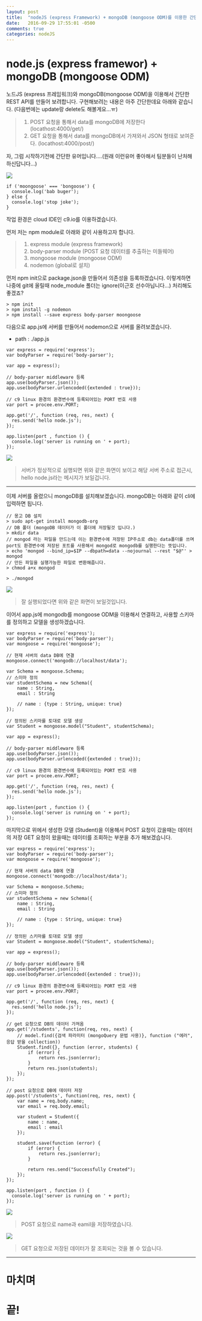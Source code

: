 ```yaml
---
layout: post
title:  "nodeJS (express Framework) + mongoDB (mongoose ODM)를 이용한 간단한 REST API 개발"
date:   2016-09-29 17:55:01 -0500
comments: true
categories: nodeJS
---
```

# node.js (express framewor) + mongoDB (mongoose ODM)

노드JS (express 프레임워크)와 mongoDB(mongoose ODM)을 이용해서 간단한 REST API를 만들어 보려합니다. 구현해보려는 내용은 아주 간단한데요 아래와 같습니다. (다음번에는 update랑 delete도 해볼게요...ㅠ)

> 1. POST 요청을 통해서 data를 mongoDB에 저장한다 (locathost:4000/get/)
> 2. GET 요청을 통해서 data를 mongoDB에서 가져와서 JSON 형태로 보여준다. (locathost:4000/post/)

자, 그럼 시작하기전에 간단한 유머입니다....(원래 이런유머 좋아해서 팀분들이 난처해 하신답니다...)

<img src='https://wckhg89.github.io/images/20160929_node_bongoose.jpg'/>

```
if ('moongoose' === 'bongoose') {
  console.log('bab buger');
} else {
  console.log('stop joke');
}
```

작업 환경은 cloud IDE인 c9.io를 이용하겠습니다.

먼저 저는 npm module로 아래와 같이 사용하고자 합니다.

> 1. express module (express framework)
> 2. body-parser module (POST 요청 데이터를 추출하는 미들웨어)
> 3. mongoose module (mongoose ODM)
> 4. nodemon (global로 설치)

먼저 npm init으로 package.json을 만들어서 의존성을 등록하겠습니다.
이렇게하면 나중에 git에 올릴때 node_module 폴더는 ignore(이근호 선수아닙니다...) 처리해도 좋겠죠?

```
> npm init
> npm install -g nodemon
> npm install --save express body-parser moongoose
```

다음으로 app.js에 서버를 만들어서 nodemon으로 서버를 올려보겠습니다.

- path : ./app.js

```
var express = require('express');
var bodyParser = require('body-parser');

var app = express();

// body-parser middleware 등록
app.use(bodyParser.json());
app.use(bodyParser.urlencoded({extended : true}));

// c9 linux 환경의 환경변수에 등록되어있는 PORT 번호 사용
var port = procee.env.PORT;

app.get('/', function (req, res, next) {
  res.send('hello node.js');
});

app.listen(port , function () {
  console.log('server is running on ' + port);
});
```

<img src='https://wckhg89.github.io/images/20160929_node_nodemon.jpg'/>

> 서버가 정상적으로 실행되면 위와 같은 화면이 보이고 해당 서버 주소로 접근시, hello node.js라는 메시지가 보일겁니다.

---

이제 서버를 올렸으니 mongoDB를 설치해보겠습니다. mongoDB는 아래와 같이 cli에 입력하면 됩니다.

```
// 몽고 DB 설치
> sudo apt-get install mongodb-org
// DB 폴더 (mongoDB 데이터가 이 폴더에 저장될것 입니다.)
> mkdir data
// mongod 라는 파일을 만드는데 이는 환경변수에 저장된 IP주소로 db는 data폴더를 쓰며 port도 환경변수에 저장된 포트를 사용해서 mongod로 mongodb를 실행한다는 뜻입니다.
> echo 'mongod --bind_ip=$IP --dbpath=data --nojournal --rest "$@"' > mongod
// 만든 파일을 실행가능한 파일로 변환해줍니다.
> chmod a+x mongod

> ./mongod
```

<img src='https://wckhg89.github.io/images/20160929_node_mongod.jpg'/>

> 잘 실행되었다면 위와 같은 화면이 보일것입니다.

이어서 app.js에 mongodb를 mongoose ODM을 이용해서 연결하고, 사용할 스키마를 정의하고 모델을 생성하겠습니다.

```
var express = require('express');
var bodyParser = require('body-parser');
var mongoose = require('mongoose');

// 현재 서버의 data DB에 연결
mongoose.connect('mongodb://localhost/data');

var Schema = mongoose.Schema;
// 스미마 정의
var studentSchema = new Schema({
    name : String,
    email : String

    // name : {type : String, unique: true}
});

// 정의된 스키마를 토대로 모델 생성
var Student = mongoose.model("Student", studentSchema);

var app = express();

// body-parser middleware 등록
app.use(bodyParser.json());
app.use(bodyParser.urlencoded({extended : true}));

// c9 linux 환경의 환경변수에 등록되어있는 PORT 번호 사용
var port = procee.env.PORT;

app.get('/', function (req, res, next) {
  res.send('hello node.js');
});

app.listen(port , function () {
  console.log('server is running on ' + port);
});
```

마지막으로 위에서 생성한 모델 (Student)을 이용해서 POST 요청이 갔을때는 데이터의 저장
GET 요청이 왔을때는 데이터를 조회하는 부분을 추가 해보겠습니다.


```
var express = require('express');
var bodyParser = require('body-parser');
var mongoose = require('mongoose');

// 현재 서버의 data DB에 연결
mongoose.connect('mongodb://localhost/data');

var Schema = mongoose.Schema;
// 스미마 정의
var studentSchema = new Schema({
    name : String,
    email : String

    // name : {type : String, unique: true}
});

// 정의된 스키마를 토대로 모델 생성
var Student = mongoose.model("Student", studentSchema);

var app = express();

// body-parser middleware 등록
app.use(bodyParser.json());
app.use(bodyParser.urlencoded({extended : true}));

// c9 linux 환경의 환경변수에 등록되어있는 PORT 번호 사용
var port = procee.env.PORT;

app.get('/', function (req, res, next) {
  res.send('hello node.js');
});

// get 요청으로 DB의 데이터 가져옴
app.get('/students', function(req, res, next) {
    // model.find({검색 파라미터 (mongoQuery 문법 사용)}, function ("에러", 응답 받을 collection))
    Student.find({}, function (error, students) {
        if (error) {
            return res.json(error);
        }
        return res.json(students);
    });
});

// post 요청으로 DB에 데이터 저장
app.post('/students', function(req, res, next) {
    var name = req.body.name;
    var email = req.body.email;

    var student = Student({
        name : name,
        email : email
    });

    student.save(function (error) {
        if (error) {
            return res.json(error);
        }

        return res.send("Successfully Created");
    });
});

app.listen(port , function () {
  console.log('server is running on ' + port);
});
```

<img src='https://wckhg89.github.io/images/20160929_node_post.jpg'/>

> POST 요청으로 name과 eamil을 저장하였습니다.


<img src='https://wckhg89.github.io/images/20160929_node_get.jpg'/>

> GET 요청으로 저장된 데이터가 잘 조회되는 것을 볼 수 있습니다.

---

# 마치며

# 끝!
